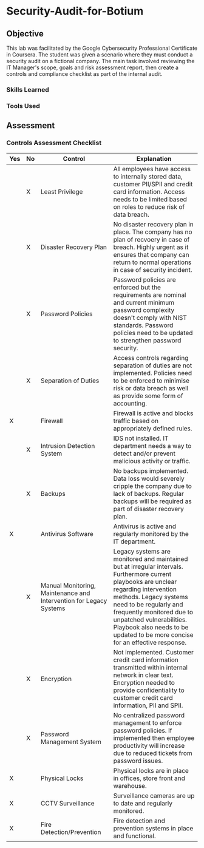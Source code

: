 # Security-Audit-for-Botium

## Objective

This lab was facilitated by the Google Cybersecurity Professional Certificate in Coursera. The student was given a scenario where they must conduct a security audit on a fictional company. The main task involved reviewing the IT Manager's scope, goals and risk assessment report, then create a controls and compliance checklist as part of the internal audit.

### Skills Learned

### Tools Used

## Assessment

### Controls Assessment Checklist

| Yes | No | Control | Explanation |
| --- | --- | --- | --- |
| | X | Least Privilege | All employees have access to internally stored data, customer PII/SPII and credit card information. Access needs to be limited based on roles to reduce risk of data breach. |
| | X | Disaster Recovery Plan | No disaster recovery plan in place. The company has no plan of recvoery in case of breach. Highly urgent as it ensures that company can return to normal operations in case of security incident. |
| | X | Password Policies | Password policies are enforced but the requirements are nominal and current minimum password complexity doesn't comply with NIST standards. Password policies need to be updated to strengthen password security. |
| | X | Separation of Duties | Access controls regarding separation of duties are not implemented. Policies need to be enforced to minimise risk or data breach as well as provide some form of accounting. |
| X | | Firewall | Firewall is active and blocks traffic based on appropriately defined rules. |
| | X | Intrusion Detection System | IDS not installed. IT department needs a way to detect and/or prevent malicious activity or traffic. |
| | X | Backups | No backups implemented. Data loss would severely cripple the company due to lack of backups. Regular backups will be required as part of disaster recovery plan. |
| X | | Antivirus Software | Antivirus is active and regularly monitored by the IT department. |
| | X | Manual Monitoring, Maintenance and Intervention for Legacy Systems | Legacy systems are monitored and maintained but at irregular intervals. Furthermore current playbooks are unclear regarding intervention methods. Legacy systems need to be regularly and frequently monitored due to unpatched vulnerabilities. Playbook also needs to be updated to be more concise for an effective response. |
| | X | Encryption | Not implemented. Customer credit card information transmitted within internal network in clear text. Encryption needed to provide confidentiality to customer credit card information, PII and SPII. |
| | X | Password Management System | No centralized password management to enforce password policies. If implemented then employee productivity will increase due to reduced tickets from password issues. |
| X | | Physical Locks | Physical locks are in place in offices, store front and warehouse. |
| X | | CCTV Surveillance | Surveillance cameras are up to date and regularly monitored. |
| X | | Fire Detection/Prevention | Fire detection and prevention systems in place and functional. |
